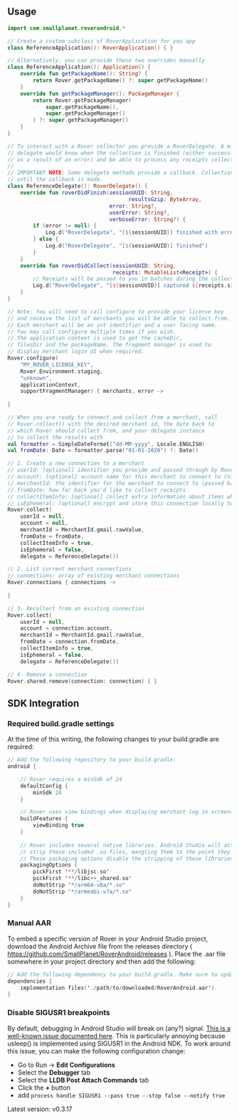 ## Usage

```kotlin
import com.smallplanet.roverandroid.*

// Create a custom subclass of RoverApplication for you app
class ReferenceApplication(): RoverApplication() { }

// Alternatively, you can provide these two overrides manually
class ReferenceApplication(): Application() {
    override fun getPackageName(): String? {
        return Rover.getPackageName() ?: super.getPackageName()
    }
    override fun getPackageManager(): PackageManager {
        return Rover.getPackageManager(
            super.getPackageName(),
            super.getPackageManager()
        ) ?: super.getPackageManager()
    }
}
```

```kotlin
// To interact with a Rover collector you provide a RoverDelegate. A minimal
// delegate would know when the collection is finished (either successfully or
// as a result of an error) and be able to process any receipts collected.
//
// IMPORTANT NOTE: Some delegate methods provide a callback. Collection will not continue
// until the callback is made.
class ReferenceDelegate(): RoverDelegate() {
    override fun roverDidFinish(sessionUUID: String,
						    		  resultsGzip: ByteArray,
                                error: String?,
                                userError: String?,
                                verboseError: String?) {
        if (error != null) {
            Log.d("RoverDelegate", "[${sessionUUID}] finished with error: ${error}")
        } else {
            Log.d("RoverDelegate", "[${sessionUUID}] finished")
        }
    }
    override fun roverDidCollect(sessionUUID: String,
                                 receipts: MutableList<Receipt>) {
        // Receipts will be passed to you in batches during the collection process
        Log.d("RoverDelegate", "[${sessionUUID}] captured ${receipts.size} receipts")
    }
}

```

```kotlin
// Note: You will need to call configure to provide your license key
// and receive the list of merchants you will be able to collect from.
// Each merchant will be an int identifier and a user facing name.
// You may call configure multiple times if you wish.
// The application context is used to get the cacheDir, 
// filesDir and the packageName. The fragment manager is used to
// display merchant login UI when required.
Rover.configure(
    "MY_ROVER_LICENSE_KEY",
    Rover.Environment.staging,
    "unknown",
    applicationContext, 
    supportFragmentManager) { merchants, error ->
	
}

// When you are ready to connect and collect from a merchant, call 
// Rover.collect() with the desired merchant id, the date back to
// which Rover should collect from, and your delegate instance
// to collect the results with
val formatter = SimpleDateFormat("dd-MM-yyyy", Locale.ENGLISH)
val fromDate: Date = formatter.parse("01-01-2020") ?: Date()

// 1. Create a new connection to a merchant
// userId: [optional] identifier you provide and passed through by Rover
// account: [optional] account name for this merchant to connect to (nil for new connection)
// merchantId: the identifier for the merchant to connect to (passed back in configure merchants array)
// fromDate: how far back you'd like to collect receipts
// collectItemInfo: [optional] collect extra information about items when possible (like UPC)
// isEphemeral: [optional] encrypt and store this connection locally to reconnect at later date
Rover.collect(
	userId = null,
	account = null,
	merchantId = MerchantId.gmail.rawValue,
	fromDate = fromDate,
	collectItemInfo = true,
	isEphemeral = false,
	delegate = ReferenceDelegate())

// 2. List current merchant connections
// connections: array of existing merchant connections
Rover.connections { connections ->
	
}

// 3. Recollect from an existing connection
Rover.collect(
	userId = null,
	account = connection.account,
	merchantId = MerchantId.gmail.rawValue,
	fromDate = connection.fromDate,
	collectItemInfo = true,
	isEphemeral = false,
	delegate = ReferenceDelegate())

// 4. Remove a connection
Rover.shared.remove(connection: connection) { }

```

## SDK Integration

### Required build.gradle settings

At the time of this writing, the following changes to your build.gradle are required:


```kotlin
// Add the following repository to your build.gradle:
android {

	// Rover requires a minSdk of 24
	defaultConfig {
        minSdk 24
    }

	// Rover uses view bindings when displaying merchant log in screens
	buildFeatures {
		viewBinding true
	}
	
	// Rover includes several native libraries. Android Studio will attempt to automatically
	// strip these included .so files, mangling them to the point they will no longer work.
	// These packaging options disable the stripping of these libraries.
	packagingOptions {
		pickFirst '**/libjsc.so'
		pickFirst '**/libc++_shared.so'
		doNotStrip "*/arm64-v8a/*.so"
		doNotStrip "*/armeabi-v7a/*.so"
	}
}
```

### Manual AAR

To embed a specific version of Rover in your Android Studio project, download the Android Archive file from the releases directory ( https://github.com/SmallPlanet/RoverAndroid/releases ). Place the .aar file somewhere in your project directory and then
add the following:

```kotlin
// Add the following dependency to your build.gradle. Make sure to update the path correctly to your downloaded .aar file.
dependencies {
	implementation files('./path/to/downloaded/RoverAndroid.aar')
}
```

### Disable SIGUSR1 breakpoints

By default, debugging in Android Studio will break on (any?) signal. [This is a well-known issue documented here](https://issuetracker.google.com/issues/240007217?pli=1). This is particularly annoying because usleep() is implemented using SIGUSR1 in the Android NDK. To work around this issue, you can make the following configuration change:

- Go to Run -> **Edit Configurations**
- Select the **Debugger** tab
- Select the **LLDB Post Attach Commands** tab
- Click the **+** button
- add ```process handle SIGUSR1 --pass true --stop false --notify true```


Latest version: v0.3.17
